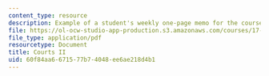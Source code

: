 ```yaml
---
content_type: resource
description: Example of a student's weekly one-page memo for the course.
file: https://ol-ocw-studio-app-production.s3.amazonaws.com/courses/17-202-graduate-seminar-in-american-politics-ii-spring-2010/60f84aa6671577b74048ee6ae218d4b1_MIT17_202S10_Courts_II.pdf
file_type: application/pdf
resourcetype: Document
title: Courts II
uid: 60f84aa6-6715-77b7-4048-ee6ae218d4b1
---
```


